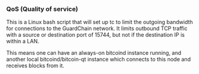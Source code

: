 ### QoS (Quality of service) ###

This is a Linux bash script that will set up tc to limit the outgoing bandwidth for connections to the GuardChain network. It limits outbound TCP traffic with a source or destination port of 15744, but not if the destination IP is within a LAN.

This means one can have an always-on bitcoind instance running, and another local bitcoind/bitcoin-qt instance which connects to this node and receives blocks from it.
